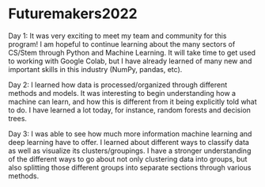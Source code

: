 # Futuremakers2022


Day 1: It was very exciting to meet my team and community for this program! I am hopeful to continue learning about the many sectors of CS/Stem through Python and Machine Learning. It will take time to get used to working with Google Colab, but I have already learned of many new and important skills in this industry (NumPy, pandas, etc).

Day 2: I learned how data is processed/organized through different methods and models. It was interesting to begin understanding how a machine can learn, and how this is different from it being explicitly told what to do. I have learned a lot today, for instance, random forests and decision trees.

Day 3: I was able to see how much more information machine learning and deep learning have to offer. I learned about different ways to classify data as well as visualize its clusters/groupings. I have a stronger understanding of the different ways to go about not only clustering data into groups, but also splitting those different groups into separate sections through various methods.
